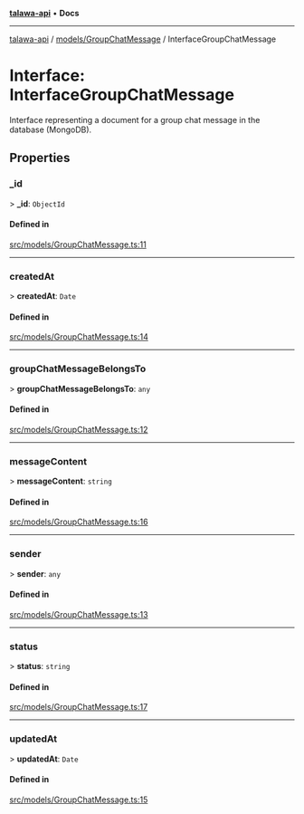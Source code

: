 [**talawa-api**](../../../README.md) • **Docs**

***

[talawa-api](../../../modules.md) / [models/GroupChatMessage](../README.md) / InterfaceGroupChatMessage

# Interface: InterfaceGroupChatMessage

Interface representing a document for a group chat message in the database (MongoDB).

## Properties

### \_id

\> **\_id**: `ObjectId`

#### Defined in

[src/models/GroupChatMessage.ts:11](https://github.com/PalisadoesFoundation/talawa-api/blob/1f38da5423898626c6ebfa24896a9c3d008195c6/src/models/GroupChatMessage.ts#L11)

***

### createdAt

\> **createdAt**: `Date`

#### Defined in

[src/models/GroupChatMessage.ts:14](https://github.com/PalisadoesFoundation/talawa-api/blob/1f38da5423898626c6ebfa24896a9c3d008195c6/src/models/GroupChatMessage.ts#L14)

***

### groupChatMessageBelongsTo

\> **groupChatMessageBelongsTo**: `any`

#### Defined in

[src/models/GroupChatMessage.ts:12](https://github.com/PalisadoesFoundation/talawa-api/blob/1f38da5423898626c6ebfa24896a9c3d008195c6/src/models/GroupChatMessage.ts#L12)

***

### messageContent

\> **messageContent**: `string`

#### Defined in

[src/models/GroupChatMessage.ts:16](https://github.com/PalisadoesFoundation/talawa-api/blob/1f38da5423898626c6ebfa24896a9c3d008195c6/src/models/GroupChatMessage.ts#L16)

***

### sender

\> **sender**: `any`

#### Defined in

[src/models/GroupChatMessage.ts:13](https://github.com/PalisadoesFoundation/talawa-api/blob/1f38da5423898626c6ebfa24896a9c3d008195c6/src/models/GroupChatMessage.ts#L13)

***

### status

\> **status**: `string`

#### Defined in

[src/models/GroupChatMessage.ts:17](https://github.com/PalisadoesFoundation/talawa-api/blob/1f38da5423898626c6ebfa24896a9c3d008195c6/src/models/GroupChatMessage.ts#L17)

***

### updatedAt

\> **updatedAt**: `Date`

#### Defined in

[src/models/GroupChatMessage.ts:15](https://github.com/PalisadoesFoundation/talawa-api/blob/1f38da5423898626c6ebfa24896a9c3d008195c6/src/models/GroupChatMessage.ts#L15)
